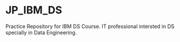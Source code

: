 # JP_IBM_DS
Practice Repository for IBM DS Course.
IT professional intersted in DS specially in Data Engineering. 

